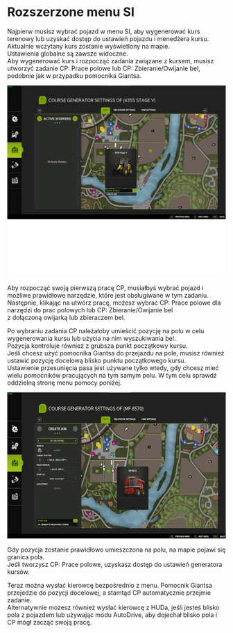 # Rozszerzone menu SI

Najpierw musisz wybrać pojazd w menu SI, aby wygenerować kurs terenowy lub uzyskać dostęp do ustawień pojazdu i menedżera kursu.  
Aktualnie wczytany kurs zostanie wyświetlony na mapie.  
Ustawienia globalne są zawsze widoczne.  
Aby wygenerować kurs i rozpocząć zadania związane z kursem, musisz utworzyć zadanie CP: Prace polowe lub CP: Zbieranie/Owijanie bel, podobnie jak w przypadku pomocnika Giantsa.  


![Image](../assets/images/startjobmenuhelp_0_0_1024_895.png)

Aby rozpocząć swoją pierwszą pracę CP, musiałbyś wybrać pojazd i możliwe prawidłowe narzędzie, które jest obsługiwane w tym zadaniu.  
Następnie, klikając na utwórz pracę, możesz wybrać CP: Prace polowe dla narzędzi do prac polowych lub CP: Zbieranie/Owijanie bel  
z dołączoną owijarką lub zbieraczem bel.  


Po wybraniu zadania CP należałoby umieścić pozycję na polu w celu wygenerowania kursu lub użycia na nim wyszukiwania bel.  
Pozycja kontroluje również z grubsza punkt początkowy kursu.  
Jeśli chcesz użyć pomocnika Giantsa do przejazdu na pole, musisz również ustawić pozycję docelową blisko punktu początkowego kursu.  
Ustawienie przesunięcia pasa jest używane tylko wtedy, gdy chcesz mieć wielu pomocników pracujących na tym samym polu. W tym celu sprawdź oddzielną stronę menu pomocy poniżej.  


![Image](../assets/images/readyjobmenuhelp_0_0_765_510.png)

Gdy pozycja zostanie prawidłowo umieszczona na polu, na mapie pojawi się granica pola.  
Jeśli tworzysz CP: Prace polowe, uzyskasz dostęp do ustawień generatora kursów.

Teraz można wysłać kierowcę bezpośrednio z menu. Pomocnik Giantsa przejedzie do pozycji docelowej, a stamtąd CP automatycznie przejmie zadanie.  
Alternatywnie możesz również wysłać kierowcę z HUDa, jeśli jesteś blisko pola z pojazdem lub używając modu AutoDrive, aby dojechał blisko pola i CP mógł zacząć swoją pracę.  


